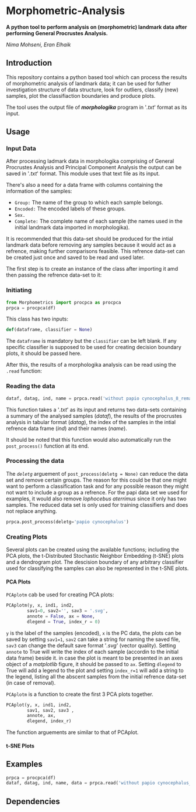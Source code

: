 # Morphometric-Analysis

**A python tool to perform analysis on (morphometric) landmark data after performing General Procrustes Analysis.**

*Nima Mohseni, Eran Elhaik*


## Introduction

  This repository contains a python based tool which can process the results of morphometric analysis of landmark data; it can be used for futher investigation structure of data structure, look for outliers, classify (new) samples, plot the classifiaction boundaries and produce plots.

The tool uses the output file of ***morphologika*** program in '*.txt*' format as its input.

## Usage

### Input Data

  After processing ladmark data in morphologika comprising of General Procrustes Analysis and Principal Component Analysis the output can be saved in '*.txt*' format. This module uses that text file as its input.
  
 There's also a need for a data frame with columns containing the information of the samples:
 
* `Group:` The name of the group to which each sample belongs.
* `Encoded:` The encoded labels of these groups.
* `Sex.`
* `Complete:` The complete name of each sample (the names used in the initial landmark data imported in morphologika).

It is recommended that this data-set should be produced for the intial landmark data before removing any samples because it would act as a refrence, making further comparisons feasible.
This refrence data-set can be created just once and saved to be read and used later.

The first step is to create an instance of the class after importing it amd then passing the refrence data-set to it:

### Initiating

```python
from Morphometrics import procpca as procpca
prpca = procpca(df)
```

This class has two inputs:

```python
def(dataframe, classifier = None)
```
The `dataframe` is mandatory but the `classifier` can be left blank. If any specific classifier is supposed to be used for creating decision boundary plots, it should be passed here.

After this, the results of a morphologika analysis can be read using the `.read` function:

### Reading the data

```python
dataf, datag, ind, name = prpca.read('without papio cynocephalus_8_remains.txt')
```

This function takes a '*.txt*' as its input and returns two data-sets containing a summary of the analysed samples (*dataf*), the results of the procrustes analysis in tabular format (*datag*), the index of the samples in the intial refrence data frame (*ind*) and their names (*name*).

It should be noted that this function would also automatically run the `post_process()` function at its end.

### Processing the data

The *`deletg`* arguement of `post_process(deletg = None)` can reduce the data set and remove certain groups. The reason for this could be that one might want to perform a classification task and for any possible reason they might not want to include a group as a refrence. For the papi data set we used for examples, it would also remove *lophocebus aterrimus* since it only has two samples. The reduced data set is only used for training classifiers and does not replace anything.

```python
prpca.post_process(deletg='papio cynocephalus')
```

### Creating Plots

Several plots can be created using the available functions; including the PCA plots, the t-Distributed Stochastic Neighbor Embedding (t-SNE) plots and a dendrogram plot. The descision boundary of any arbitrary classifier used for classifying the samples can also be represented in the t-SNE plots.

#### PCA Plots

`PCAplotm` cab be used for creating PCA plots:

```python
PCAplotm(y, x, ind1, ind2,
        sav1=0, sav2='', sav3 = '.svg',
        annote = False, ax = None,
        dlegend = True, index_r = 0)
```

`y` is the label of the samples (encoded), `x` is the PC data, the plots can be saved by setting `sav1=1`, `sav2` can take a string for naming the saved file, `sav3` can change the default save format '*.svg*' (vector quality). Setting `annote` to True will write the index of each sample (accordin to the initial data frame) beside it. in case the plot is meant to be presented in an axes object of a *matplotlib* figure, it should be passed to `ax`. Setting `dlegend` to True will add a legend to the plot and setting `index_r=1` will add a string to the legend, listing all the abscent samples from the initial refrence data-set (in case of removal).

`PCAplotm` is a function to create the first 3 PCA plots together.

```python
PCAplot(y, x, ind1, ind2,
        sav1, sav2, sav3 ,
        annote, ax,
        dlegend, index_r)
```

The function arguements are similar to that of PCAplot.

#### t-SNE Plots



## Examples

```python
prpca = procpca(df)
dataf, datag, ind, name, data = prpca.read('without papio cynocephalus_8_remains.txt')
```


## Dependencies
